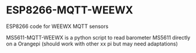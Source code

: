 # ESP8266-MQTT-WEEWX
ESP8266 code for WEEWX MQTT sensors


MS5611-MQTT-WEEWX is a python script to read barometer MS5611 directly on a Orangepi (should work with other xx pi but may need adaptations)

